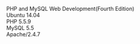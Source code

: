 PHP and MySQL Web Development(Fourth Edition)<br />
Ubuntu 14.04 <br />
PHP 5.5.9 <br />
MySQL 5.5<br />
Apache/2.4.7<br />